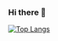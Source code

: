 ### Hi there 👋

[![Top Langs](https://github-readme-stats.vercel.app/api/top-langs/?username=TilakChad&langs_count=6&layout=compact)](https://github.com/anuraghazra/github-readme-stats)

<!--
**TilakChad/TilakChad** is a ✨ _special_ ✨ repository because its `README.md` (this file) appears on your GitHub profile.

Here are some ideas to get you started:

- 🔭 I’m currently working on ...
- 🌱 I’m currently learning ...
- 👯 I’m looking to collaborate on ...
- 🤔 I’m looking for help with ...
- 💬 Ask me about ...
- 📫 How to reach me: ...
- 😄 Pronouns: ...
- ⚡ Fun fact: ...
-->
